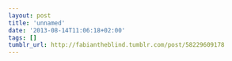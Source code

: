 ```yaml
---
layout: post
title: 'unnamed'
date: '2013-08-14T11:06:18+02:00'
tags: []
tumblr_url: http://fabiantheblind.tumblr.com/post/58229609178
---
```

